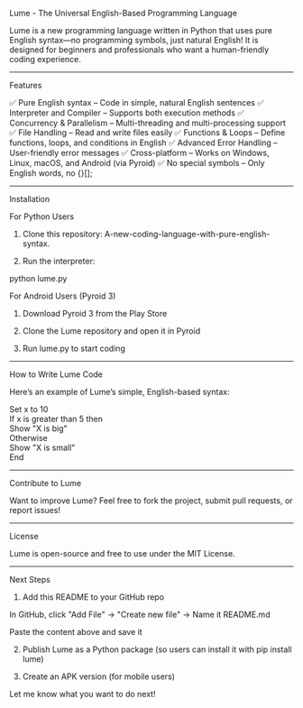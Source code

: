 Lume - The Universal English-Based Programming Language

Lume is a new programming language written in Python that uses pure English syntax—no programming symbols, just natural English! It is designed for beginners and professionals who want a human-friendly coding experience.


---

Features

✅ Pure English syntax – Code in simple, natural English sentences
✅ Interpreter and Compiler – Supports both execution methods
✅ Concurrency & Parallelism – Multi-threading and multi-processing support
✅ File Handling – Read and write files easily
✅ Functions & Loops – Define functions, loops, and conditions in English
✅ Advanced Error Handling – User-friendly error messages
✅ Cross-platform – Works on Windows, Linux, macOS, and Android (via Pyroid)
✅ No special symbols – Only English words, no {}[];


---

Installation

For Python Users

1. Clone this repository:
A-new-coding-language-with-pure-english-syntax.


2. Run the interpreter:

python lume.py



For Android Users (Pyroid 3)

1. Download Pyroid 3 from the Play Store


2. Clone the Lume repository and open it in Pyroid


3. Run lume.py to start coding




---

How to Write Lume Code

Here’s an example of Lume’s simple, English-based syntax:

Set x to 10  
If x is greater than 5 then  
    Show "X is big"  
Otherwise  
    Show "X is small"  
End


---

Contribute to Lume

Want to improve Lume? Feel free to fork the project, submit pull requests, or report issues!


---

License

Lume is open-source and free to use under the MIT License.


---

Next Steps

1. Add this README to your GitHub repo

In GitHub, click "Add File" → "Create new file" → Name it README.md

Paste the content above and save it



2. Publish Lume as a Python package (so users can install it with pip install lume)


3. Create an APK version (for mobile users)



Let me know what you want to do next!


